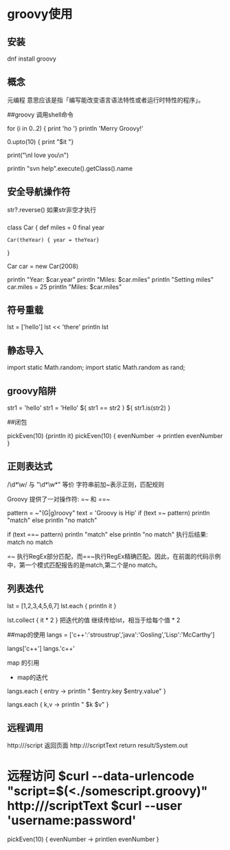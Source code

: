 # groovy使用

## 安装
dnf install groovy


## 概念
元编程 意思应该是指「编写能改变语言语法特性或者运行时特性的程序」。

##groovy 调用shell命令

for (i in 0..2) { print 'ho '}
println 'Merry Groovy!'

0.upto(10) { print "$it "}


print("\nI love you\n")


println "svn help".execute().getClass().name


## 安全导航操作符

str?.reverse()   如果str非空才执行

###
class Car {
    def miles = 0
    final year

    Car(theYear) { year = theYear}
}

Car car = new Car(2008)

println "Year: $car.year"
println "Miles: $car.miles"
println "Setting miles"
car.miles = 25
println "Miles: $car.miles"

## 符号重载

lst = ['hello']
lst << 'there'
println lst

## 静态导入
import static Math.random;
import static Math.random as rand;


## groovy陷阱

str1 = 'hello'
str1 = 'Hello'
${ str1 == str2 }
${ str1.is(str2) }

##闭包

pickEven(10) {println it}
pickEven(10) { evenNumber -> printlen evenNumber }

## 正则表达式

/\d*\w/ 与 "\\d*\\w*" 等价
字符串前加~表示正则，匹配规则

Groovy 提供了一对操作符: =~ 和 ==~

pattern = ~"(G|g)roovy"
text = 'Groovy is Hip'
if (text =~ pattern)
    println "match"
else
    println "no match"

if (text ==~ pattern)
    println "match"
else
    println "no match"
执行后结果:
match
no match

=~ 执行RegEx部分匹配，而==~执行RegEx精确匹配。因此，在前面的代码示例中，第一个模式匹配报告的是match,第二个是no match。

## 列表迭代
lst = [1,2,3,4,5,6,7]
lst.each { println it }

lst.collect { it * 2 }  把迭代的值 继续传给lst，相当于给每个值 * 2

##map的使用
langs = ['c++':'stroustrup','java':'Gosling','Lisp':'McCarthy']

langs['c++']
langs.'c++'

map 的引用

+ map的迭代

langs.each { entry ->
 println " $entry.key $entry.value"
}


langs.each { k,v ->
 println " $k $v"
}


## 远程调用

http://<jenkins>/script
返回页面
http://<jenkins>/scriptText
return result/System.out

远程访问
$curl --data-urlencode "script=$(<./somescript.groovy)" http://<jenkins>/scriptText
$curl --user 'username:password'
=======
pickEven(10) { evenNumber -> printlen evenNumber }
